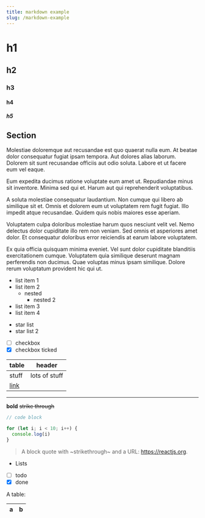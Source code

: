 ```yaml
---
title: markdown example
slug: /markdown-example
---
```


# h1

## h2

### h3

#### h4

##### h5

## Section

Molestiae doloremque aut recusandae est quo quaerat nulla eum. At beatae dolor consequatur fugiat ipsam tempora. Aut dolores alias laborum. Dolorem sit sunt recusandae officiis aut odio soluta. Labore et ut facere eum vel eaque.

Eum expedita ducimus ratione voluptate eum amet ut. Repudiandae minus sit inventore. Minima sed qui et. Harum aut qui reprehenderit voluptatibus.

A soluta molestiae consequatur laudantium. Non cumque qui libero ab similique sit et. Omnis et dolorem eum ut voluptatem rem fugit fugiat. Illo impedit atque recusandae. Quidem quis nobis maiores esse aperiam.

Voluptatem culpa doloribus molestiae harum quos nesciunt velit vel. Nemo delectus dolor cupiditate illo rem non veniam. Sed omnis et asperiores amet dolor. Et consequatur doloribus error reiciendis at earum labore voluptatem.

Ex quia officia quisquam minima eveniet. Vel sunt dolor cupiditate blanditiis exercitationem cumque. Voluptatem quia similique deserunt magnam perferendis non ducimus. Quae voluptas minus ipsam similique. Dolore rerum voluptatum provident hic qui ut.

- list item 1
- list item 2
  - nested
    - nested 2
- list item 3
- list item 4

* star list
* star list 2

- [ ] checkbox
- [x] checkbox ticked

| table | header        |
| ----- | ------------- |
| stuff                       | lots of stuff |
| [link](https://example.com) |               |

---

**bold** ~~strike through~~

```js
// code block

for (let i; i < 10; i++) {
  console.log(i)
}
```

> A block quote with ~strikethrough~ and a URL: https://reactjs.org.

* Lists
* [ ] todo
* [x] done

A table:

| a | b |
| - | - |

